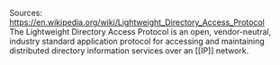 Sources:
https://en.wikipedia.org/wiki/Lightweight_Directory_Access_Protocol
\
The Lightweight Directory Access Protocol is an open, vendor-neutral, industry standard application protocol for accessing and maintaining distributed directory information services over an [[IP]] network.
